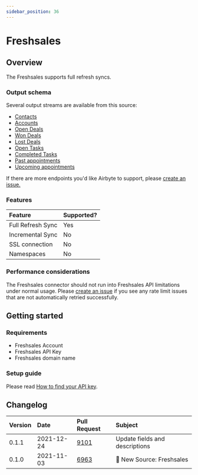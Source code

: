 ```yaml
---
sidebar_position: 36
---
```


# Freshsales

## Overview

The Freshsales supports full refresh syncs.

### Output schema

Several output streams are available from this source:

* [Contacts](https://developers.freshworks.com/crm/api/#contacts)
* [Accounts](https://developers.freshworks.com/crm/api/#accounts)
* [Open Deals](https://developers.freshworks.com/crm/api/#deals)
* [Won Deals](https://developers.freshworks.com/crm/api/#deals)
* [Lost Deals](https://developers.freshworks.com/crm/api/#deals)
* [Open Tasks](https://developers.freshworks.com/crm/api/#tasks)
* [Completed Tasks](https://developers.freshworks.com/crm/api/#tasks)
* [Past appointments](https://developers.freshworks.com/crm/api/#appointments)
* [Upcoming appointments](https://developers.freshworks.com/crm/api/#appointments)

If there are more endpoints you'd like Airbyte to support, please [create an issue.](https://github.com/airbytehq/airbyte/issues/new/choose)

### Features

| Feature | Supported? |
| :--- | :--- |
| Full Refresh Sync | Yes |
| Incremental Sync | No |
| SSL connection | No |
| Namespaces | No |

### Performance considerations

The Freshsales connector should not run into Freshsales API limitations under normal usage. Please [create an issue](https://github.com/airbytehq/airbyte/issues) if you see any rate limit issues that are not automatically retried successfully.

## Getting started

### Requirements

* Freshsales Account
* Freshsales API Key
* Freshsales domain name

### Setup guide

Please read [How to find your API key](https://crmsupport.freshworks.com/support/solutions/articles/50000002503-how-to-find-my-api-key-).

## Changelog

| Version | Date | Pull Request | Subject |
| :--- | :--- | :--- | :--- |
| 0.1.1 | 2021-12-24 | [9101](https://github.com/airbytehq/airbyte/pull/9101) | Update fields and descriptions |
| 0.1.0 | 2021-11-03 | [6963](https://github.com/airbytehq/airbyte/pull/6963) | 🎉 New Source: Freshsales |
